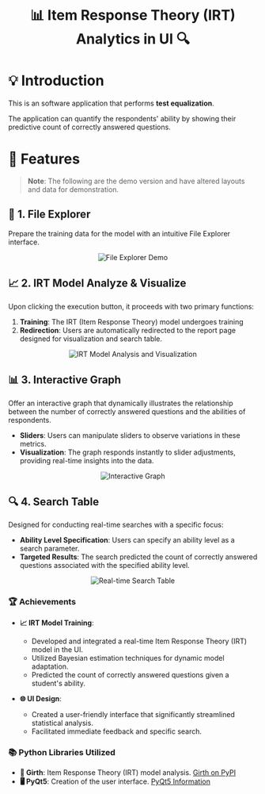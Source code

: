 <h1 align="center">📊 Item Response Theory (IRT) Analytics in UI 🔍</h1>

# 💡 Introduction

This is an software application that performs **test equalization**.

The application can quantify the respondents' ability by showing their predictive count of correctly answered questions.

# 🌟 Features

> **Note**: The following are the demo version and have altered layouts and data for demonstration.

## 📁 1. File Explorer

Prepare the training data for the model with an intuitive File Explorer interface.

<div align="center">
    <img src="https://github.com/OuOLeaf/Testing_Equalization/blob/main/readme-gif/File_Explorer.gif" alt="File Explorer Demo"/>
</div>

## 📈 2. IRT Model Analyze & Visualize

Upon clicking the execution button, it proceeds with two primary functions:
1. **Training**: The IRT (Item Response Theory) model undergoes training
2. **Redirection**: Users are automatically redirected to the report page designed for visualization and search table.


<div align="center">
    <img src="https://github.com/OuOLeaf/Testing_Equalization/blob/main/readme-gif/IRT_Analyze_Visualize.gif" alt="IRT Model Analysis and Visualization"/>
</div>

## 📊 3. Interactive Graph

Offer an interactive graph that dynamically illustrates the relationship between the number of correctly answered questions and the abilities of respondents.

- **Sliders**: Users can manipulate sliders to observe variations in these metrics.
- **Visualization**: The graph responds instantly to slider adjustments, providing real-time insights into the data.

<div align="center">
    <img src="https://github.com/OuOLeaf/Testing_Equalization/blob/main/readme-gif/Interactive_Graph.gif" alt="Interactive Graph"/>
</div>

## 🔍 4. Search Table

Designed for conducting real-time searches with a specific focus:

- **Ability Level Specification**: Users can specify an ability level as a search parameter.
- **Targeted Results**: The search predicted the count of correctly answered questions associated with the specified ability level.


<div align="center">
    <img src="https://github.com/OuOLeaf/Testing_Equalization/blob/main/readme-gif/Real_time_Search_Table.gif" alt="Real-time Search Table"/>
</div>


### 🏆 Achievements

- **📈 IRT Model Training**: 
  - Developed and integrated a real-time Item Response Theory (IRT) model in the UI.
  - Utilized Bayesian estimation techniques for dynamic model adaptation.
  - Predicted the count of correctly answered questions given a student's ability.
  
- **🌐 UI Design**:
  - Created a user-friendly interface that significantly streamlined statistical analysis.
  - Facilitated immediate feedback and specific search.

### 📚 Python Libraries Utilized

- **📘 Girth**: Item Response Theory (IRT) model analysis. [Girth on PyPI](https://pypi.org/project/girth/)
- **🖥️ PyQt5**: Creation of the user interface. [PyQt5 Information](https://pypi.org/project/PyQt5/)





